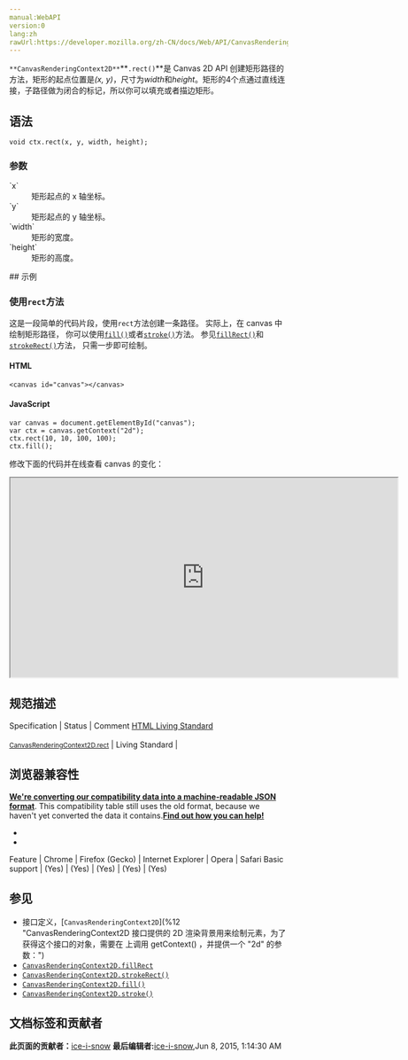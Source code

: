 ```yaml
---
manual:WebAPI
version:0
lang:zh
rawUrl:https://developer.mozilla.org/zh-CN/docs/Web/API/CanvasRenderingContext2D/rect
---
```






`**CanvasRenderingContext2D**`**`.rect()`**是 Canvas 2D API 创建矩形路径的方法，矩形的起点位置是<em>(x, y)</em>，尺寸为<em>width</em>和<em>height</em>。矩形的4个点通过直线连接，子路径做为闭合的标记，所以你可以填充或者描边矩形。


## 语法<a name="语法"></a>

```
void ctx.rect(x, y, width, height);

```

### 参数<a name="参数"></a>
<dl><dt id=''>`x`</dt><dd>矩形起点的 x 轴坐标。</dd><dt id=''>`y`</dt><dd>矩形起点的 y 轴坐标。</dd><dt id=''>`width`</dt><dd>矩形的宽度。</dd><dt id=''>`height`</dt><dd>矩形的高度。</dd></dl>
## 示例<a name="示例"></a>

### 使用`rect`方法<a name="使用_rect_方法"></a>


这是一段简单的代码片段，使用`rect`方法创建一条路径。 实际上，在 canvas 中绘制矩形路径， 你可以使用[`fill()`](%4754 "CanvasRenderingContext2D.fill() 是 Canvas 2D API 根据当前的填充样式，填充当前或已存在的路径的方法。采取非零环绕或者奇偶环绕规则。")或者[`stroke()`](%4755 "CanvasRenderingContext2D.stroke() 是 Canvas 2D API 使用非零环绕规则，根据当前的画线样式，绘制当前或已经存在的路径的方法。")方法。 参见[`fillRect()`](%10 "CanvasRenderingContext2D.fillRect() 是Canvas 2D API 绘制填充矩形的方法。矩形的起点在 (x, y) 位置，矩形的尺寸是 width 和 height ，fillStyle 属性决定矩形的样式。")和[`strokeRect()`](%176 "CanvasRenderingContext2D.strokeRect() 是 Canvas 2D API 在 canvas 中，使用当前的绘画样式，描绘一个起点在 (x, y) 、宽度为 w 、高度为 h 的矩形的方法。")方法， 只需一步即可绘制。


#### HTML<a name="HTML"></a>

```
<canvas id="canvas"></canvas>
```

#### JavaScript<a name="JavaScript"></a>

```
var canvas = document.getElementById("canvas");
var ctx = canvas.getContext("2d");
ctx.rect(10, 10, 100, 100);
ctx.fill(); 

```


修改下面的代码并在线查看 canvas 的变化：



<iframe src='https://mdn.mozillademos.org/zh-CN/docs/Web/API/CanvasRenderingContext2D/rect$samples/Playable_code?revision=813595' width='700' height='360'></iframe>



## 规范描述<a name="规范描述"></a>
Specification | Status | Comment 
[HTML Living Standard<br></br><small>CanvasRenderingContext2D.rect</small>](%23685 "") | Living Standard |  


## 浏览器兼容性<a name="浏览器兼容性"></a>


**[We&#39;re converting our compatibility data into a machine-readable JSON format](%3344 "")**. This compatibility table still uses the old format, because we haven&#39;t yet converted the data it contains.**[Find out how you can help!](%3392 "")**


* 
* 
Feature | Chrome | Firefox (Gecko) | Internet Explorer | Opera | Safari 
Basic support | (Yes) | (Yes) | (Yes) | (Yes) | (Yes) 




## 参见<a name="参见"></a>

* 接口定义，[`CanvasRenderingContext2D`](%12 "CanvasRenderingContext2D 接口提供的 2D 渲染背景用来绘制<canvas>元素，为了获得这个接口的对象，需要在 <canvas> 上调用 getContext() ，并提供一个 "2d" 的参数：")
* [`CanvasRenderingContext2D.fillRect`](%10 "CanvasRenderingContext2D.fillRect() 是Canvas 2D API 绘制填充矩形的方法。矩形的起点在 (x, y) 位置，矩形的尺寸是 width 和 height ，fillStyle 属性决定矩形的样式。")
* [`CanvasRenderingContext2D.strokeRect()`](%176 "CanvasRenderingContext2D.strokeRect() 是 Canvas 2D API 在 canvas 中，使用当前的绘画样式，描绘一个起点在 (x, y) 、宽度为 w 、高度为 h 的矩形的方法。")
* [`CanvasRenderingContext2D.fill()`](%4754 "CanvasRenderingContext2D.fill() 是 Canvas 2D API 根据当前的填充样式，填充当前或已存在的路径的方法。采取非零环绕或者奇偶环绕规则。")
* [`CanvasRenderingContext2D.stroke()`](%4755 "CanvasRenderingContext2D.stroke() 是 Canvas 2D API 使用非零环绕规则，根据当前的画线样式，绘制当前或已经存在的路径的方法。")



## 文档标签和贡献者
**此页面的贡献者：**[ice-i-snow](%4741 "")
**最后编辑者:**[ice-i-snow](%4741 ""),<time>Jun 8, 2015, 1:14:30 AM</time>


